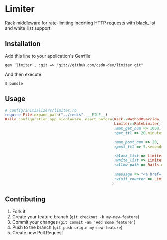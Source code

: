 # Limiter

Rack middleware for rate-limiting incoming HTTP requests with black_list and white_list support.

## Installation

Add this line to your application's Gemfile:

    gem 'limiter', :git => "git://github.com/csdn-dev/limiter.git"

And then execute:

    $ bundle

## Usage

```ruby
# config/initializers/limiter.rb
require File.expand_path("../redis", __FILE__)
Rails.configuration.app_middleware.insert_before(Rack::MethodOverride,
                                                 Limiter::RateLimiter,
                                                 :max_get_num => 1000,
                                                 :get_ttl => 20.minutes,

                                                 :max_post_num => 20,
                                                 :post_ttl => 5.seconds,

                                                 :black_list => Limiter::BlackList.new($redis),
                                                 :white_list => Limiter::WhiteList.new($redis),
                                                 :allow_path => Rails.env.development? ? /^\/(assets|human_validations|simple_captcha)/ :
                                                                                         /^\/(human_validations|simple_captcha)/,
                                                 :message => "<a href='/human_validations/new'>我不是机器人</a>",
                                                 :visit_counter => Limiter::VisitCounter.new($redis)
                                                )
```

## Contributing

1. Fork it
2. Create your feature branch (`git checkout -b my-new-feature`)
3. Commit your changes (`git commit -am 'Add some feature'`)
4. Push to the branch (`git push origin my-new-feature`)
5. Create new Pull Request
